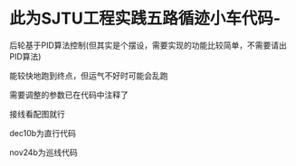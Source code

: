 # 此为SJTU工程实践五路循迹小车代码-

后轮基于PID算法控制(但其实是个摆设，需要实现的功能比较简单，不需要请出PID算法)

能较快地跑到终点，但运气不好时可能会乱跑

需要调整的参数已在代码中注释了

接线看配图就行

dec10b为直行代码

nov24b为巡线代码
